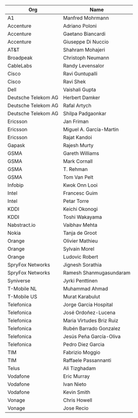 | Org                    | Name                                                |
| -----------------------| ----------------------------------------------------|
| A1 | Manfred Mohrmann |
| Accenture | Adriano Poloni|
| Accenture | Gaetano Biancardi |
| Accenture | Giuseppe Di Nuccio|
| AT&T | Shahram Mohajeri|
| Broadpeak | Christoph Neumann |
| CableLabs | Randy Levensalor |
| Cisco | Ravi Guntupalli |
| Cisco | Ravi Shek |
| Dell | Vaishali Gupta |
| Deutsche Telekom AG | Herbert Damker |
| Deutsche Telekom AG | Rafal Artych |
| Deutsche Telekom AG | Shilpa Padgaonkar |
| Ericsson | Jan Friman |
| Ericsson | Miguel A. García-Martin |
| Ericsson | Rajat Kandoi |
| Gapask | Rajesh Murty |
| GSMA | Gareth Williams |
| GSMA | Mark Cornall |
| GSMA | T. Rehman |
| GSMA | Tom Van Pelt |
| Infobip | Kwok Onn Looi |
| Intel | Francesc Guim |
| Intel | Petar Torre |
| KDDI | Keichi Okonogi |
| KDDI | Toshi Wakayama |
| Nabstract.io | Vaibhav Mehta |
| Nokia	| Tanja de Groot |
| Orange | Olivier Mathieu |
| Orange | Sylvain Morel|
| Orange | Ludovic Robert|
| SpryFox Networks | Jignesh Sorathia |
| SpryFox Networks | Ramesh Shanmugasundaram |
| Syniverse | Jyrki Penttinen |
| T-Mobile NL | Muhammad Ahmad  |
| T-Mobile US | Murat Karabulut  |
| Telefonica | Jorge Garcia Hospital |
| Telefonica | José Ordoñez-Lucena |
| Telefonica | Maria Virtudes Briz Ruiz |
| Telefonica | Rubén Barrado Gonzalez |
| Telefonica | Jesús Peña García-Oliva |
| Telefonica | Pedro Diez Garcia |
| TIM | Fabrizio Moggio|
| TIM | Raffaele Passannanti|
| Telus | Ali Tizghadam |
| Vodafone | Eric Murray |
| Vodafone | Ivan Nieto|
| Vodafone | Kevin Smith|
| Vonage | Chris Howell |
| Vonage | Jose Recio |
